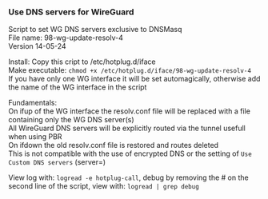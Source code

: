 ### Use DNS servers for WireGuard  

 Script to set WG DNS servers exclusive to DNSMasq  
 File name: 98-wg-update-resolv-4  
 Version 14-05-24
   
 Install: 
  Copy this cript to /etc/hotplug.d/iface  
  Make executable: `chmod +x /etc/hotplug.d/iface/98-wg-update-resolv-4`  
  If you have only one WG interface it will be set automagically, otherwise add the name of the WG interface in the script  
    
 Fundamentals:  
  On ifup of the WG interface the resolv.conf file will be replaced with a file containing only the WG DNS server(s)  
  All WireGuard DNS servers will be explicitly routed via the tunnel usefull when using PBR  
  On ifdown the old resolv.conf file is restored and routes deleted  
  This is not compatible with the use of encrypted DNS or the setting of `Use Custom DNS servers`  (server=)  

 View log with: `logread -e hotplug-call`, debug by removing the # on the second line of the script, view with: `logread | grep debug`


